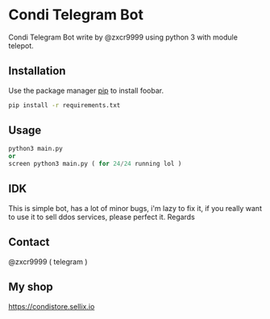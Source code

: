 # Condi Telegram Bot

Condi Telegram Bot write by @zxcr9999 using python 3 with module telepot.

## Installation

Use the package manager [pip](https://pip.pypa.io/en/stable/) to install foobar.

```bash
pip install -r requirements.txt
```

## Usage

```python
python3 main.py
or
screen python3 main.py ( for 24/24 running lol )
```

## IDK
This is simple bot, has a lot of minor bugs, i'm lazy to fix it, if you really want to use it to sell ddos ​​services, please perfect it. Regards

## Contact
@zxcr9999 ( telegram )

## My shop
https://condistore.sellix.io
